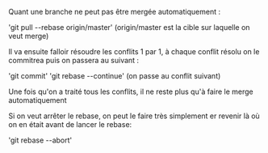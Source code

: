 Quant une branche ne peut pas être mergée automatiquement :

'git pull --rebase origin/master'
(origin/master est la cible sur laquelle on veut merge)

Il va ensuite falloir résoudre les conflits 1 par 1, à chaque conflit
résolu on le commitrea puis on passera au suivant :

'git commit'
'git rebase --continue'
(on passe au conflit suivant)

Une fois qu'on a traité tous les conflits, il ne reste plus qu'à faire
le merge automatiquement

Si on veut arrêter le rebase, on peut le faire très simplement er revenir
là où on en était avant de lancer le rebase:

'git rebase --abort'
